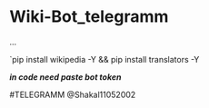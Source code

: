 # Wiki-Bot_telegramm
...

`pip install wikipedia -Y && pip install translators -Y

***in code need paste bot token***

#TELEGRAMM @Shakal11052002

